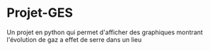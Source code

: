 # Projet-GES
Un projet en python qui permet d'afficher des graphiques montrant l'évolution de gaz a effet de serre dans un lieu
